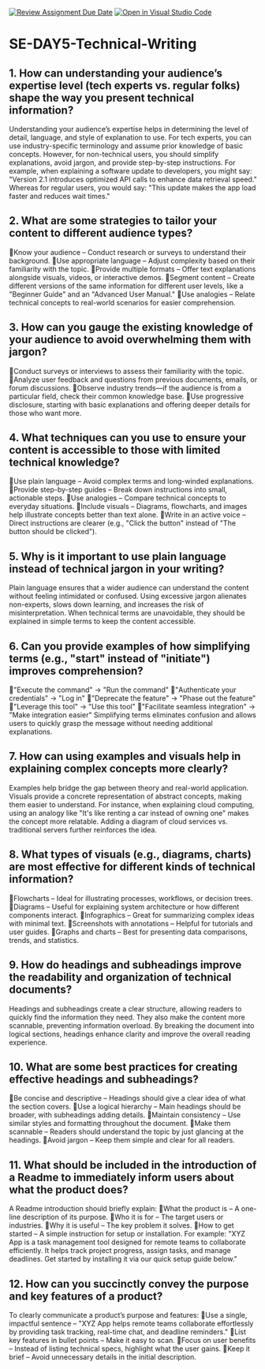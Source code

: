 [![Review Assignment Due Date](https://classroom.github.com/assets/deadline-readme-button-22041afd0340ce965d47ae6ef1cefeee28c7c493a6346c4f15d667ab976d596c.svg)](https://classroom.github.com/a/zsAR-pyY)
[![Open in Visual Studio Code](https://classroom.github.com/assets/open-in-vscode-2e0aaae1b6195c2367325f4f02e2d04e9abb55f0b24a779b69b11b9e10269abc.svg)](https://classroom.github.com/online_ide?assignment_repo_id=18526612&assignment_repo_type=AssignmentRepo)
# SE-DAY5-Technical-Writing
## 1. How can understanding your audience’s expertise level (tech experts vs. regular folks) shape the way you present technical information?
Understanding your audience’s expertise helps in determining the level of detail, language, and style of explanation to use. For tech experts, you can use industry-specific terminology and assume prior knowledge of basic concepts. However, for non-technical users, you should simplify explanations, avoid jargon, and provide step-by-step instructions.
For example, when explaining a software update to developers, you might say:
"Version 2.1 introduces optimized API calls to enhance data retrieval speed."
Whereas for regular users, you would say:
"This update makes the app load faster and reduces wait times."
## 2. What are some strategies to tailor your content to different audience types?
Know your audience – Conduct research or surveys to understand their background.
Use appropriate language – Adjust complexity based on their familiarity with the topic.
Provide multiple formats – Offer text explanations alongside visuals, videos, or interactive demos.
Segment content – Create different versions of the same information for different user levels, like a "Beginner Guide" and an "Advanced User Manual."
Use analogies – Relate technical concepts to real-world scenarios for easier comprehension.
## 3. How can you gauge the existing knowledge of your audience to avoid overwhelming them with jargon?
Conduct surveys or interviews to assess their familiarity with the topic.
Analyze user feedback and questions from previous documents, emails, or forum discussions.
Observe industry trends—if the audience is from a particular field, check their common knowledge base.
Use progressive disclosure, starting with basic explanations and offering deeper details for those who want more.
## 4. What techniques can you use to ensure your content is accessible to those with limited technical knowledge?
Use plain language – Avoid complex terms and long-winded explanations.
Provide step-by-step guides – Break down instructions into small, actionable steps.
Use analogies – Compare technical concepts to everyday situations.
Include visuals – Diagrams, flowcharts, and images help illustrate concepts better than text alone.
Write in an active voice – Direct instructions are clearer (e.g., "Click the button" instead of "The button should be clicked").
## 5. Why is it important to use plain language instead of technical jargon in your writing?
Plain language ensures that a wider audience can understand the content without feeling intimidated or confused. Using excessive jargon alienates non-experts, slows down learning, and increases the risk of misinterpretation. When technical terms are unavoidable, they should be explained in simple terms to keep the content accessible.
## 6. Can you provide examples of how simplifying terms (e.g., "start" instead of "initiate") improves comprehension?
"Execute the command" → "Run the command"
"Authenticate your credentials" → "Log in"
"Deprecate the feature" → "Phase out the feature"
"Leverage this tool" → "Use this tool"
"Facilitate seamless integration" → "Make integration easier"
Simplifying terms eliminates confusion and allows users to quickly grasp the message without needing additional explanations.
## 7. How can using examples and visuals help in explaining complex concepts more clearly?
Examples help bridge the gap between theory and real-world application. Visuals provide a concrete representation of abstract concepts, making them easier to understand. For instance, when explaining cloud computing, using an analogy like "It's like renting a car instead of owning one" makes the concept more relatable. Adding a diagram of cloud services vs. traditional servers further reinforces the idea.
## 8. What types of visuals (e.g., diagrams, charts) are most effective for different kinds of technical information?
Flowcharts – Ideal for illustrating processes, workflows, or decision trees.
Diagrams – Useful for explaining system architecture or how different components interact.
Infographics – Great for summarizing complex ideas with minimal text.
Screenshots with annotations – Helpful for tutorials and user guides.
Graphs and charts – Best for presenting data comparisons, trends, and statistics.
## 9. How do headings and subheadings improve the readability and organization of technical documents?
Headings and subheadings create a clear structure, allowing readers to quickly find the information they need. They also make the content more scannable, preventing information overload. By breaking the document into logical sections, headings enhance clarity and improve the overall reading experience.
## 10. What are some best practices for creating effective headings and subheadings?
Be concise and descriptive – Headings should give a clear idea of what the section covers.
Use a logical hierarchy – Main headings should be broader, with subheadings adding details.
Maintain consistency – Use similar styles and formatting throughout the document.
Make them scannable – Readers should understand the topic by just glancing at the headings.
Avoid jargon – Keep them simple and clear for all readers.
## 11. What should be included in the introduction of a Readme to immediately inform users about what the product does?
A Readme introduction should briefly explain:
What the product is – A one-line description of its purpose.
Who it is for – The target users or industries.
Why it is useful – The key problem it solves.
How to get started – A simple instruction for setup or installation.
For example:
"XYZ App is a task management tool designed for remote teams to collaborate efficiently. It helps track project progress, assign tasks, and manage deadlines. Get started by installing it via our quick setup guide below."
## 12. How can you succinctly convey the purpose and key features of a product?
To clearly communicate a product’s purpose and features:
Use a single, impactful sentence – "XYZ App helps remote teams collaborate effortlessly by providing task tracking, real-time chat, and deadline reminders."
List key features in bullet points – Make it easy to scan.
Focus on user benefits – Instead of listing technical specs, highlight what the user gains.
Keep it brief – Avoid unnecessary details in the initial description.
